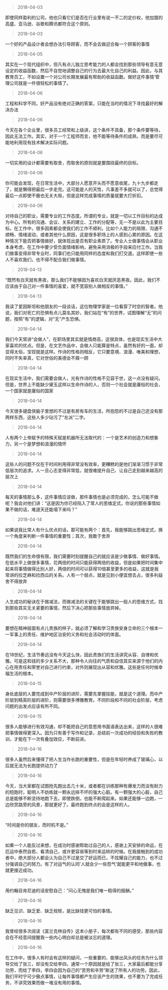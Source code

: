 

> 2018-04-03  

即使同样盈利的公司，他也只看它们是否在行业里有说一不二的定价权，他加盟的高盛、亚马逊、谷歌和腾讯都符合这个原则。

> 2018-04-03  

一个好的产品设计者会想办法引导顾客，而不会去做迎合每一个顾客的事情

> 2018-04-05  

其实在一个现代组织中，但凡有点儿独立思考能力的人都会找到那些领导有意无意设定的收益函数，然后不自觉地调整自己的行为去最大化自己的利益。因此，与其教育员工，不如设置一个对公司长期发展最有帮助的收益函数。做好这件事情’管理公司就是一件很轻松的事情了。

> 2018-04-06  

工程和科学不同，好产品没有绝对正确的答案，只能在当时的情况下寻找最好的解决办法

> 2018-04-06  

今天在各个企业里，很多员工经常和上级讲，这个条件不具备，那个条件要等待，因此无法工作。其实，对于一个工程师而言，他不能等待条件的成熟，而是要尽可能地利用现有技术解决实际问题。

> 2018-04-06  

一切实用的设计都需要有取舍，而取舍的原则就是要围绕最终的目标。

> 2018-04-06  

你可能会发现，在日常生活中，大部分人愿意开头而不愿意收尾，九十九步都走了，就是懒得把最后一步走完。这可能是人的天性，凡事差不多就可以了，总觉得最后一点即使不傲也无关大局，但是这样完成事情的质量就要大打折扣。

> 2018-04-06  

对待自己的职业，需要专业的工作态度。所谓的专业，就是一切以工作目标的达成为中心。所有的沟通、会议、关系的建立、工作的分配等，无一不是以此为主要目标。在工作中，很多因素都会使我们的工作不顺利，比如个人能力的局限、沟通不顺畅、情绪波动，或者其他什么原因，这是很多职场上的人感到心累的原因。在这种情况下能否把事情做好，就体现出是否有职业素质了。专业人士做事情会从职业本身考虑，在工作中要少受负面情绪影响，避免采用消极的手段来应付工作。当我们做事变得非常专业时，同事们也只能用同样的态度和我们打交道。这样即使一些人不喜欢我们，也不得不配合我们做事情。

> 2018-04-13  

“既然有白天就有黑夜，那么我们不能够因为喜欢白天就厌恶黑夜。因此，我们不应该由于自己对一件事情的喜爱，就不宽容别人做相反的事情。”

> 2018-04-13  

我读了爱因斯坦和他朋友的一段谈话，这位物理学家是一位看穿了时空的智者。他说，我们对死亡的恐惧有点儿莫名其妙，我们站在“有”的世界，试图理解“无”的问题，按照“有”的逻辑，对“无”产生恐惧。

> 2018-04-14  

我们今天常讲“会做人”，在职场里其实就是情商高，这很具体，也是现实生活中大家喜欢的优点。但是，在文艺作品中，会做人只能算是特点，虽然有好的一面，却显得太俗，宝钗就是这样。作诗的性格则相反，它只要意境、浪漫、唯美和理想，同时不失率真，它对世俗的美德会不屑一顾

> 2018-04-14  

在现实生活中，我们需要会做人，光有作诗的性格不见容于世，这一点没有疑问。但是，世界上不能缺少黛玉这样以生命作诗的人，否则一个社会就是庸俗的社会，一个国家就是庸俗的国家

> 2018-04-14  

今天很多键盘侠脑子里想的不过是有房有车的生活，所抱怨的不过是自己还没有那两样东西，这些人多少玷污了“左派”二字。

> 2018-04-14  

人有两个上帝赋予的特殊天赋是机器所无法取代的：一个是艺术的创造力和想象力，另一个是梦想和浪漫的情怀

> 2018-04-14  

这些人的问题不仅在于时间利用得非常没有效率，更糟糕的是他们渐渐习惯于非常低层次的追求。人一旦心志变得非常低，就很难提升自己、让自己走到越来越高的层次上

> 2018-04-14  

每天的事情那么多，这件事情应该做，那件事情也是必须完成的，怎么可能不做呢？我会对他们讲：“这是因为你已经陷入了常人的思维定式，你说的那些事情如果不做的话，难道天还能塌下来吗？”

> 2018-04-14  

如果说我比常人有什么优点的话，那可能有两个：首先，我能够跳出思维定式，换一个角度来判断一件事情的重要性；其次，我敢于舍弃

> 2018-04-14  

既然我们的生命很有限，我们需要时刻提醒自己的就应该是少做事情、做好事情。在低水平上做很多事情，花两倍的时间只能获得两倍的收益，但是如果把时间集中起来将事情做得比别人好，两倍的时间可以获得10倍甚至更多的收益，这就是我常讲的捡芝麻和捡西瓜的关系。人有一个弱点，就是见到小便宜想去占，很多利益舍不得放弃

> 2018-04-14  

人生成功的秘诀在于做减法，而做减法的关键在于能够跳出一般人的思维方式，找到那些其实无关紧要的事情，然后下决心把那些事情放弃掉。

> 2018-04-14  

要想在精神层面有点儿贵族的样子，就必须了解和学习贵族安身立命的三个根本一一军事上的责任、维护地区治安的义务和社会活动时的体面。

> 2018-04-14  

在18世纪，生活节奏远没有今天这么快，因此贵族们的生活讲究从容、自律和优雅。可是这和钱的多少关系不大，那种令人向往的气质和自信其实来源于他们的内心在用责任和荣誉对自己进行约束，对外则展现出从容和优雅。这些是任何时候幸福生活的根本。

> 2018-04-15  

身处底层的人要完成到中产阶层的进阶，需要先掌握技能，就是这个道理。而中产阶层到精英阶层的进阶，则需要很多博雅教育。不同阶段和不同的社会阶层，考虑问题的出发点应该有所不同。

> 2018-04-15  

很多人能够进行有效沟通，却不能把自己的意思用书面语表达出来，这样的人很难把事情做得更深入。因为只有善于写作和记录，总结前一次成功的经验和失败的教训，才能在下一次有叠加效应，不断前进。

> 2018-04-16  

很多人虽然后来懂得了把人生当作长跑的重要性，但是在年轻时养成了玻璃心，以后就无法为长跑提供动力了

> 2018-04-16  

今天，当大家都在试图抢先跑出去几十米，或者都在训练那种有爆发力而没有耐力的短跑时，聪明人不妨练就一颗永远摔不坏的强大心脏。有一颗强大的心脏，自己总是能够不断坚持地跑下去，即使跌倒，也能不断爬起来。如果还能够一边跑，一边欣赏路旁的风景，那就更好了。最终跑到终点的会是这样的人。

> 2018-04-16  

“时间是你的朋友，而时机不是。”

> 2018-04-16  

如果一个人能反过来想，在成功时感谢帮助过自己的人，感谢上天安排的命运，在厄运中泰然自若、看清自己，或许更容易等到时来运转的时候。在我接触到的成功者中，绝大部分人都会汄为自己不过是交了好运而已，不炫耀自己的能力，也不过分强调自己的努力。有了对运气的认同’人就会少一些怨气’就能更平和地傲事，也就更接近成功。

> 2018-04-16  

用约翰目肯尼迪的话安慰自己：“问心无愧是我们唯一稳得的报酬。”

> 2018-04-16  

缺乏见识、缺乏爱、缺乏规矩，是比缺钱更可怕的事情。

> 2018-04-16  

我曾经很多次阅读《富兰克林自传》这本小册子，每次都有不同的感受，那些内容会在不经意间提醒我一些内心明白却总是被淡忘的道理。

> 2018-04-16  

在工作中，很多人有时会有这样的疑问，一些重要的、能够出风头的任务为什么领导交给了张三，却没有交给李四，通常一个原因就是给了张三，大家最后都能分享功劳，而给了李四，李四会因为自己的“苦劳和辛劳”断送了所有人的功劳。因此，我们平时宁可少傲点事情，让每件事情都产生应该产生的效果，也不要为了完成任务，不讲究效果而做一堆没有用的事情。

